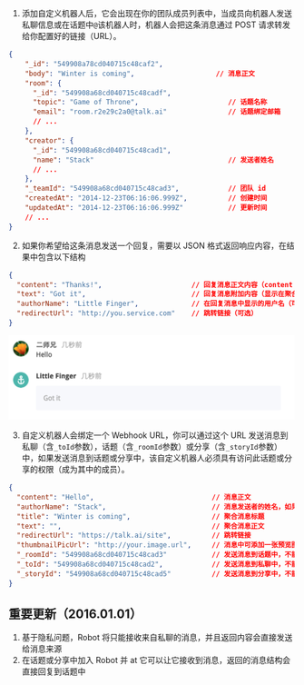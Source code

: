 1. 添加自定义机器人后，它会出现在你的团队成员列表中，当成员向机器人发送私聊信息或在话题中`@`该机器人时，机器人会把这条消息通过 POST 请求转发给你配置好的链接（URL）。

  ```json
  {
      "_id": "549908a78cd040715c48caf2",
      "body": "Winter is coming",                    // 消息正文
      "room": {
        "_id": "549908a68cd040715c48cadf",
        "topic": "Game of Throne",                      // 话题名称
        "email": "room.r2e29c2a0@talk.ai"               // 话题绑定邮箱
        // ...
      },
      "creator": {
        "_id": "549908a68cd040715c48cad1",
        "name": "Stack"                                 // 发送者姓名
        // ...
      },
      "_teamId": "549908a68cd040715c48cad3",            // 团队 id
      "createdAt": "2014-12-23T06:16:06.999Z",          // 创建时间
      "updatedAt": "2014-12-23T06:16:06.999Z"           // 更新时间
      // ...
  }
  ```

2. 如果你希望给这条消息发送一个回复，需要以 JSON 格式返回响应内容，在结果中包含以下结构

  ```json
  {
    "content": "Thanks!",                      // 回复消息正文内容（content 与 text 至少有一个参数不为空）
    "text": "Got it",                          // 回复消息附加内容（显示在聚合消息的区域中）
    "authorName": "Little Finger",             // 在回复消息中显示的用户名（可选）
    "redirectUrl": "http://you.service.com"    // 跳转链接（可选）
  }
  ```

  ![](/images/inte-guide/sample-outgoing-1.png)

3. 自定义机器人会绑定一个 Webhook URL，你可以通过这个 URL 发送消息到私聊（含`_toId`参数），话题（含`_roomId`参数）或分享（含`_storyId`参数）中，如果发送消息到话题或分享中，该自定义机器人必须具有访问此话题或分享的权限（成为其中的成员）。

  ```json
  {
    "content": "Hello",                             // 消息正文
    "authorName": "Stack",                          // 消息发送者的姓名，如果留空将显示为机器人的名字
    "title": "Winter is coming",                    // 聚合消息标题
    "text": "",                                     // 聚合消息正文
    "redirectUrl": "https://talk.ai/site",          // 跳转链接
    "thumbnailPicUrl": "http://your.image.url",     // 消息中可添加一张预览图片
    "_roomId": "549908a68cd040715c48cad3"           // 发送消息到话题中，不能与 _toId, _storyId 同时存在
    "_toId": "549908a68cd040715c48cad2",            // 发送消息到私聊中，不能与 _roomId, _storyId 同时存在
    "_storyId": "549908a68cd040715c48cad5"          // 发送消息到分享中，不能与 _toId, _roomId 同时存在
  }
  ```

## 重要更新（2016.01.01）

1. 基于隐私问题，Robot 将只能接收来自私聊的消息，并且返回内容会直接发送给消息来源
3. 在话题或分享中加入 Robot 并 at 它可以让它接收到消息，返回的消息结构会直接回复到话题中
